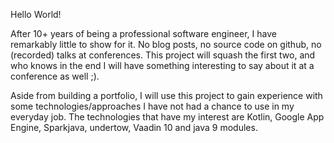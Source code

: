 Hello World!

After 10+ years of being a professional software engineer, I have remarkably little to show for it. No blog posts, no source code on github, no (recorded) talks at conferences. This project will squash the first two, and who knows in the end I will have something interesting to say about it at a conference as well ;).

Aside from building a portfolio, I will use this project to gain experience with some technologies/approaches I have not had a chance to use in my everyday job. The technologies that have my interest are Kotlin, Google App Engine, Sparkjava, undertow, Vaadin 10 and java 9 modules. 
